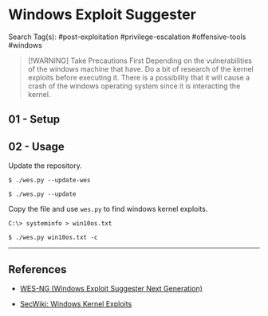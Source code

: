 # Windows Exploit Suggester

Search Tag(s): #post-exploitation #privilege-escalation #offensive-tools #windows

> [!WARNING] Take Precautions First
> Depending on the vulnerabilities of the windows machine that have. Do a bit of research of the kernel exploits before executing it. There is a possibility that it will cause a crash of the windows operating system since it is interacting the kernel.

## 01 - Setup

## 02 - Usage

Update the repository.

```
$ ./wes.py --update-wes

$ ./wes.py --update
```

Copy the file and use `wes.py` to find windows kernel exploits.

```
C:\> systeminfo > win10os.txt

$ ./wes.py win10os.txt -c
```

---
## References

- [WES-NG (Windows Exploit Suggester Next Generation)](https://github.com/bitsadmin/wesng)

- [SecWiki: Windows Kernel Exploits](https://github.com/SecWiki/windows-kernel-exploits)